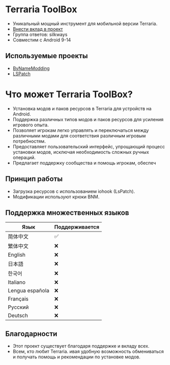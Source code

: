 # Terraria ToolBox

* Уникальный мощный инструмент для мобильной версии Terraria.
* [Внести вклад в проект](http://qm.qq.com/cgi-bin/qm/qr?_wv=1027&k=4_FgF6B2vAHURKYQeM-iU3hgXgLa5yao&authKey=uVaNXW3raKeD3M6lx9RryVaH0xC6hRsxfklNoYYB1FMIeOLlEChlrfD%2FbW9TsRkC&noverify=0&group_code=960014110)
* Группа ответов: silkways
* Совместим с Android 9-14

## Используемые проекты

* [ByNameModding](https://github.com/ByNameModding/BNM-Android)
* [LSPatch](https://github.com/LSPosed/LSPatch)


# Что может Terraria ToolBox?

* Установка модов и паков ресурсов в Terraria для устройств на Android.
* Поддержка различных типов модов и паков ресурсов для усиления игрового опыта.
* Позволяет игрокам легко управлять и переключаться между различными модами для соответствия различным игровым потребностям.
* Предоставляет пользовательский интерфейс, упрощающий процесс установки модов, исключая необходимость сложных ручных операций.
* Предлагает поддержку сообщества и помощь игрокам, обеспеч

## Принцип работы

* Загрузка ресурсов с использованием iohook (LsPatch).
* Модификации используют крюки BNM.

## Поддержка множественных языков

| Язык             | Поддерживается |
| ------------------- | ------------ |
| 简体中文         | ✅️     |
| 繁体中文         | ❌       |
| English          | ❌       |
| 日本語           | ❌       |
| 한국어           | ❌       |
| Italiano         | ❌       |
| Lengua española | ❌       |
| Français        | ❌       |
| Русский   | ❌       |
| Deutsch          | ❌       |

## Благодарности

* Этот проект существует благодаря поддержке и вкладу всех.
* Всем, кто любит Terraria.
ивая удобную возможность обмениваться и получать помощь и рекомендации по установке модов.
